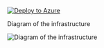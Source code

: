 [![Deploy to Azure](https://aka.ms/deploytoazurebutton)](https://portal.azure.com/#create/Microsoft.Template/uri/https%3A%2F%2Fraw.githubusercontent.com%2Fjimgodden%2FAzure_Networking_Labs%2Fmain%2FConnMonTest%2Fsrc%2Fmain.json)


Diagram of the infrastructure

![Diagram of the infrastructure](diagram.drawio.png)
